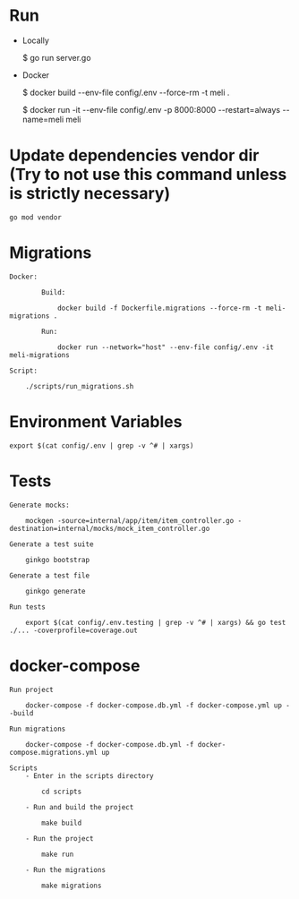# Run

- Locally

    $ go run server.go

- Docker

    $ docker build --env-file config/.env --force-rm -t meli .
      
    $ docker run -it --env-file config/.env -p 8000:8000 --restart=always --name=meli meli
      

# Update dependencies vendor dir (Try to not use this command unless is strictly necessary)
    
    go mod vendor
     
 
# Migrations
    Docker:
        
            Build:
            
                docker build -f Dockerfile.migrations --force-rm -t meli-migrations .    
                
            Run:

                docker run --network="host" --env-file config/.env -it meli-migrations

    Script:

        ./scripts/run_migrations.sh

# Environment Variables

    export $(cat config/.env | grep -v ^# | xargs)

# Tests

    Generate mocks:
    
        mockgen -source=internal/app/item/item_controller.go -destination=internal/mocks/mock_item_controller.go
        
    Generate a test suite
    
        ginkgo bootstrap
        
    Generate a test file
    
        ginkgo generate
    
    Run tests
    
        export $(cat config/.env.testing | grep -v ^# | xargs) && go test ./... -coverprofile=coverage.out
    
# docker-compose

    Run project
    
        docker-compose -f docker-compose.db.yml -f docker-compose.yml up --build
         
    Run migrations
        
        docker-compose -f docker-compose.db.yml -f docker-compose.migrations.yml up
        
    Scripts
        - Enter in the scripts directory
            
            cd scripts
        
        - Run and build the project
        
            make build 
            
        - Run the project
        
            make run
            
        - Run the migrations
            
            make migrations